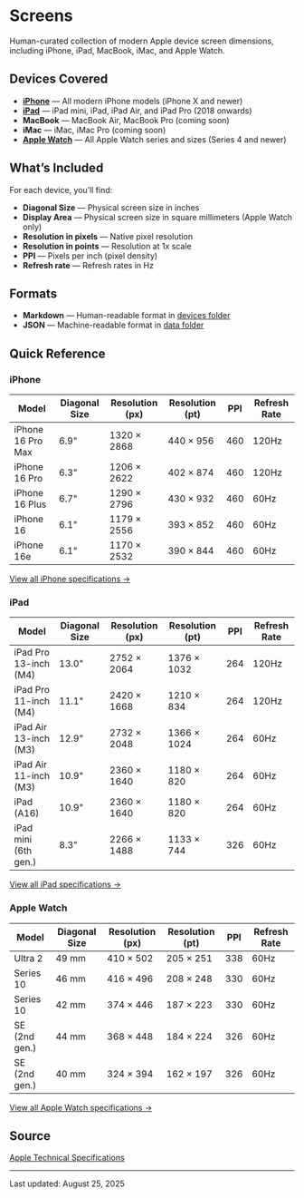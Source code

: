 # Screens

Human-curated collection of modern Apple device screen dimensions, including iPhone, iPad, MacBook, iMac, and Apple Watch.

## Devices Covered

- **[iPhone](devices/iphone.md)** — All modern iPhone models (iPhone X and newer)
- **[iPad](devices/ipad.md)** — iPad mini, iPad, iPad Air, and iPad Pro (2018 onwards)
- **MacBook** — MacBook Air, MacBook Pro (coming soon)
- **iMac** — iMac, iMac Pro (coming soon)
- **[Apple Watch](devices/watch.md)** — All Apple Watch series and sizes (Series 4 and newer)

## What’s Included

For each device, you’ll find:
- **Diagonal Size** — Physical screen size in inches
- **Display Area** — Physical screen size in square millimeters (Apple Watch only)
- **Resolution in pixels** — Native pixel resolution
- **Resolution in points** — Resolution at 1x scale
- **PPI** — Pixels per inch (pixel density)
- **Refresh rate** — Refresh rates in Hz

## Formats

- **Markdown** — Human-readable format in [devices folder](devices)
- **JSON** — Machine-readable format in [data folder](data)

## Quick Reference

### iPhone
| Model | Diagonal Size | Resolution (px) | Resolution (pt) | PPI | Refresh Rate |
|-------|---------------|-----------------|-----------------|-----|--------------|
| iPhone 16 Pro Max | 6.9" | 1320 × 2868 | 440 × 956 | 460 | 120Hz |
| iPhone 16 Pro | 6.3" | 1206 × 2622 | 402 × 874 | 460 | 120Hz |
| iPhone 16 Plus | 6.7" | 1290 × 2796 | 430 × 932 | 460 | 60Hz |
| iPhone 16 | 6.1" | 1179 × 2556 | 393 × 852 | 460 | 60Hz |
| iPhone 16e | 6.1" | 1170 × 2532 | 390 × 844 | 460 | 60Hz |

[View all iPhone specifications →](devices/iphone.md)

### iPad
| Model | Diagonal Size | Resolution (px) | Resolution (pt) | PPI | Refresh Rate |
|-------|---------------|-----------------|-----------------|-----|--------------|
| iPad Pro 13-inch (M4) | 13.0" | 2752 × 2064 | 1376 × 1032 | 264 | 120Hz |
| iPad Pro 11-inch (M4) | 11.1" | 2420 × 1668 | 1210 × 834 | 264 | 120Hz |
| iPad Air 13-inch (M3) | 12.9" | 2732 × 2048 | 1366 × 1024 | 264 | 60Hz |
| iPad Air 11-inch (M3) | 10.9" | 2360 × 1640 | 1180 × 820 | 264 | 60Hz |
| iPad (A16) | 10.9" | 2360 × 1640 | 1180 × 820 | 264 | 60Hz |
| iPad mini (6th gen.) | 8.3" | 2266 × 1488 | 1133 × 744 | 326 | 60Hz |

[View all iPad specifications →](devices/ipad.md)

### Apple Watch
| Model | Diagonal Size | Resolution (px) | Resolution (pt) | PPI | Refresh Rate |
|-------|---------------|-----------------|-----------------|-----|--------------|
| Ultra 2 | 49 mm | 410 × 502 | 205 × 251 | 338 | 60Hz |
| Series 10 | 46 mm | 416 × 496 | 208 × 248 | 330 | 60Hz |
| Series 10 | 42 mm | 374 × 446 | 187 × 223 | 330 | 60Hz |
| SE (2nd gen.) | 44 mm | 368 × 448 | 184 × 224 | 326 | 60Hz |
| SE (2nd gen.) | 40 mm | 324 × 394 | 162 × 197 | 326 | 60Hz |

[View all Apple Watch specifications →](devices/watch.md)

## Source

[Apple Technical Specifications](https://support.apple.com/specs/)

---

Last updated: August 25, 2025
